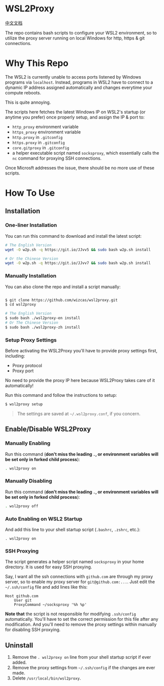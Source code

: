 # WSL2Proxy

[中文文档](README-zh.md)

The repo contains bash scripts to configure your WSL2 environment,
so to utilize the proxy server running on local Windows for http, https & git
connections.

# Why This Repo

The WSL2 is currently unable to access ports listened by Windows programs via
`localhost`. Instead, programs in WSL2 have to connect to a dynamic IP address
assigned automatically and changes everytime your compute reboots.

This is quite annoying.

The scripts here fetches the latest Windows IP on WSL2's startup (or anytime you
prefer) once properly setup, and assign the IP & port to:

-   `http_proxy` environment variable
-   `https_proxy` environment variable
-   `http.proxy` in `.gitconfig`
-   `https.proxy` in `.gitconfig`
-   `core.gitproxy` in `.gitconfig`
-   a helper executable script named `socksproxy`, which essentially calls the `nc`
    command for proxying SSH connections.

Once Microsft addresses the issue, there should be no more use of these scripts.

# How To Use

## Installation

### One-liner Installation

You can run this command to download and install the latest script:

```bash
# The English Version
wget -O w2p.sh -q https://git.io/JJvv5 && sudo bash w2p.sh install

# Or the Chinese Version
wget -O w2p.sh -q https://git.io/JJvv7 && sudo bash w2p.sh install
```

### Manually Installation

You can also clone the repo and install a script manually:

```bash

$ git clone https://github.com/wizcas/wsl2proxy.git
$ cd wsl2proxy

# The English Version
$ sudo bash ./wsl2proxy-en install
# Or The Chinese Version
$ sudo bash ./wsl2proxy-zh install

```

### Setup Proxy Settings

Before activating the WSL2Proxy you'll have to provide proxy settings first,
including:

-   Proxy protocol
-   Proxy port

No need to provide the proxy IP here because WSL2Proxy takes care of it automatically!

Run this command and follow the instructions to setup:

```bash
$ wsl2proxy setup
```

> The settings are saved at `~/.wsl2proxy.conf`, if you concern.

## Enable/Disable WSL2Proxy

### Manually Enabling

Run this command (**don't miss the leading `.`, or environment variables will be set only in forked child process**):

```bash
. wsl2proxy on
```

### Manually Disabling

Run this command (**don't miss the leading `.`, or environment variables will be set only in forked child process**):

```bash
. wsl2proxy off
```

### Auto Enabling on WSL2 Startup

And add this line to your shell startup script (`.bashrc`, `.zshrc`, etc.):

```
. wsl2proxy on
```

### SSH Proxying

The script generates a helper script named `socksproxy` in your home directory. It is used
for easy SSH proxying.

Say, I want all the ssh connections with `github.com` are through my proxy server,
so to enable my proxy server for `git@github.com:...`.
Just edit the `~/.ssh/config` file and add lines like this:

```
Host github.com
    User git
    ProxyCommand ~/socksproxy '%h %p'
```

**Note that** the script is not responsible for modifying `.ssh/config` automatically. You'll
have to set the correct permission for this file after any modification. And you'll need to remove
the proxy settings within manually for disabling SSH proxying.

## Uninstall

1. Remove the `. wsl2proxy on` line from your shell startup script if ever added.
2. Remove the proxy settings from `~/.ssh/config` if the changes are ever made.
3. Delete `/usr/local/bin/wsl2proxy`.
